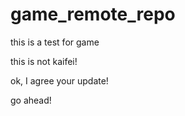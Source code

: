# game_remote_repo
this is a test for game

this is  not kaifei!

ok, I agree your update!

go ahead!

